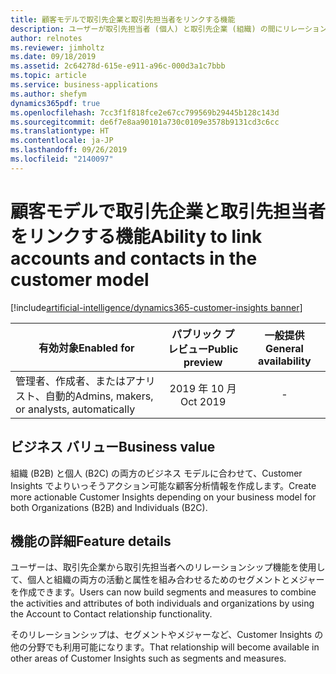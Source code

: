 ```yaml
---
title: 顧客モデルで取引先企業と取引先担当者をリンクする機能
description: ユーザーが取引先担当者 (個人) と取引先企業 (組織) の間にリレーションシップを作成して、作成されたすべての統一、活動、分析情報を組織 (B2B)、個人 (B2C)、またはその両方に適用できるようにします。
author: relnotes
ms.reviewer: jimholtz
ms.date: 09/18/2019
ms.assetid: 2c64278d-615e-e911-a96c-000d3a1c7bbb
ms.topic: article
ms.service: business-applications
ms.author: shefym
dynamics365pdf: true
ms.openlocfilehash: 7cc3f1f818fce2e67cc799569b29445b128c143d
ms.sourcegitcommit: de6f7e8aa90101a730c0109e3578b9131cd3c6cc
ms.translationtype: HT
ms.contentlocale: ja-JP
ms.lasthandoff: 09/26/2019
ms.locfileid: "2140097"
---
```

# <a name="ability-to-link-accounts-and-contacts-in-the-customer-model"></a><span data-ttu-id="01270-103">顧客モデルで取引先企業と取引先担当者をリンクする機能</span><span class="sxs-lookup"><span data-stu-id="01270-103">Ability to link accounts and contacts in the customer model</span></span>
[!include[artificial-intelligence/dynamics365-customer-insights banner](../includes/artificial-intelligence/dynamics365-customer-insights.md)]

| <span data-ttu-id="01270-104">有効対象</span><span class="sxs-lookup"><span data-stu-id="01270-104">Enabled for</span></span>    |  <span data-ttu-id="01270-105">パブリック プレビュー</span><span class="sxs-lookup"><span data-stu-id="01270-105">Public preview</span></span> | <span data-ttu-id="01270-106">一般提供</span><span class="sxs-lookup"><span data-stu-id="01270-106">General availability</span></span> | 
| ---------- | :----------: |:----------: |
|<span data-ttu-id="01270-107">管理者、作成者、またはアナリスト、自動的</span><span class="sxs-lookup"><span data-stu-id="01270-107">Admins, makers, or analysts, automatically</span></span>|<span data-ttu-id="01270-108">2019 年 10 月</span><span class="sxs-lookup"><span data-stu-id="01270-108">Oct 2019</span></span>| -|


## <a name="business-value"></a><span data-ttu-id="01270-109">ビジネス バリュー</span><span class="sxs-lookup"><span data-stu-id="01270-109">Business value</span></span>
<!-- bv start -->
<span data-ttu-id="01270-110">組織 (B2B) と個人 (B2C) の両方のビジネス モデルに合わせて、Customer Insights でよりいっそうアクション可能な顧客分析情報を作成します。</span><span class="sxs-lookup"><span data-stu-id="01270-110">Create more actionable Customer Insights depending on your business model for both Organizations (B2B) and Individuals (B2C).</span></span> 

<!-- bv end -->



## <a name="feature-details"></a><span data-ttu-id="01270-111">機能の詳細</span><span class="sxs-lookup"><span data-stu-id="01270-111">Feature details</span></span>
<!--feature detail start -->
<span data-ttu-id="01270-112">ユーザーは、取引先企業から取引先担当者へのリレーションシップ機能を使用して、個人と組織の両方の活動と属性を組み合わせるためのセグメントとメジャーを作成できます。</span><span class="sxs-lookup"><span data-stu-id="01270-112">Users can now build segments and measures to combine the activities and attributes of both individuals and organizations by using the Account to Contact relationship functionality.</span></span>

<span data-ttu-id="01270-113">そのリレーションシップは、セグメントやメジャーなど、Customer Insights の他の分野でも利用可能になります。</span><span class="sxs-lookup"><span data-stu-id="01270-113">That relationship will become available in other areas of Customer Insights such as segments and measures.</span></span>
<!--feature detail end -->











